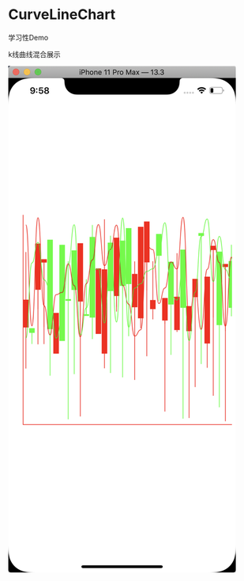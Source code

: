 # CurveLineChart
学习性Demo

k线曲线混合展示

![image](https://github.com/lijiangg/CurveLineChart/blob/master/phone.png)
